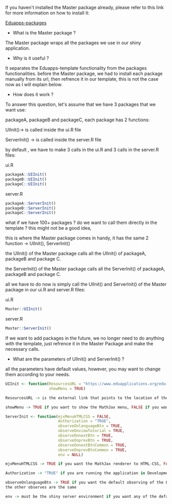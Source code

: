 If you haven't installed the Master package already, please refer to this link for more information on how to install it:

[Eduapps-packages](https://github.com/KareemMohamed95/Eduapps-packages)

* What is the Master package ?

The Master package wraps all the packages we use in our shiny application.

* Why is it useful ?

It separates the Eduapps-template functionality from the packages functionalities. before the Master package, we had to install each package manually from its url, then refrence it in our template, this is not the case now as I will explain below.

* How does it work ?

To answer this question, let's assume that we have 3 packages that we want use:

packageA, packageB and packageC, each package has 2 functions:

UIInit()-> is called inside the ui.R file

ServerInit() -> is called inside the server.R file

by default , we have to make 3 calls in the ui.R and 3 calls in the server.R files:

ui.R
```R
packageA::UIInit()
packageB::UIInit()
packageC::UIInit()
```

server.R
```R
packageA::ServerInit()
packageB::ServerInit()
packageC::ServerInit()
```
what if we have 100+ packages ? do we want to call them directly in the template ? this might not be a good idea,

this is where the Master package comes in handy, it has the same 2 function -> UIInit(), ServerInit()

the UIInit() of the Master package calls all the UIInit() of packageA, packageB and package C.

the ServerInit() of the Master package calls all the ServerInit() of packageA, packageB and package C.

all we have to do now is simply call the UIInit() and ServerInit() of the Master package in our ui.R and server.R files:

ui.R
```R
Master::UIInit()
```

server.R
```R
Master::ServerInit()
```

If we want to add packages in the future, we no longer need to do anything with the template, just refrence it in the Master Package and make the necessary calls.

* What are the parameters of UIInit() and ServerInit() ?

all the parameters have default values, however, you may want to change them according to your needs.

```R
UIInit <- function(ResourcesURL = "https://www.eduapplications.org/edu-apps/",
                   showMenu = TRUE)

ResourcesURL -> is the external link that points to the location of the CSS and Script files ,in very rare conditions, you might want to change this to your local file 

showMenu -> TRUE if you want to show the MathJax menu, FALSE if you want to hide it
```

```R
ServerInit <- function(mjxMenuHTMLCSS = FALSE,
                       Authorization = "TRUE",
                       observeOnlanguageBtn = TRUE,
                       observeOnviewTutorial = TRUE,
                       observeOnnextBtn = TRUE,
                       observeOnprevBtn = TRUE,
                       observeOnnextBtnCommon = TRUE,
                       observeOnprevBtnCommon = TRUE,
                       env = NULL)

mjxMenuHTMLCSS -> TRUE if you want the MathJax renderer to HTML-CSS, FALSE if you want the MathJax renderer to PreviewHTML

Authorization -> "TRUE" if you are running the application in Development mode or deploying to your shinyapps.io account, "FALSE" if you are deploying the application to westemit account

observeOnlanguageBtn -> TRUE if you want the default observing of the LanguageButton , FALSE if you have another observing logic that you want to make in the template
the other observes are the same

env -> must be the shiny server environment if you want any of the default observing to happen
```


